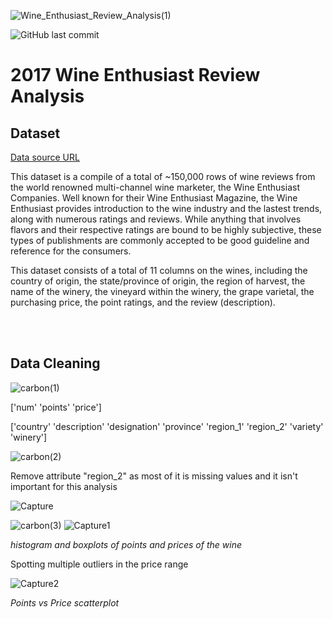 ![Wine_Enthusiast_Review_Analysis(1)](https://user-images.githubusercontent.com/74638365/140579630-811933db-7604-4b2f-96f7-1784da484da2.png)

![GitHub last commit](https://img.shields.io/github/last-commit/bklee095/Py-WineReviewAnalysis)

# 2017 Wine Enthusiast Review Analysis

## Dataset
[Data source URL](https://www.kaggle.com/zynicide/wine-reviews?select=winemag-data_first150k.csv)

This dataset is a compile of a total of ~150,000 rows of wine reviews from the world renowned multi-channel wine marketer, the Wine Enthusiast Companies. Well known for their Wine Enthusiast Magazine, the Wine Enthusiast provides introduction to the wine industry and the lastest trends, along with numerous ratings and reviews. While anything that involves flavors and their respective ratings are bound to be highly subjective, these types of publishments are commonly accepted to be good guideline and reference for the consumers.

This dataset consists of a total of 11 columns on the wines, including the country of origin, the state/province of origin, the region of harvest, the name of the winery, the vineyard within the winery, the grape varietal, the purchasing price, the point ratings, and the review (description).

<br/><br/>

## Data Cleaning

![carbon(1)](https://user-images.githubusercontent.com/74638365/140630174-eb5eec8f-c9f1-491b-9e94-2c2fc2085017.png)

['num' 'points' 'price']

['country' 'description' 'designation' 'province' 'region_1' 'region_2'
 'variety' 'winery']
 
 ![carbon(2)](https://user-images.githubusercontent.com/74638365/140630214-86d760b1-ba82-43fa-b99d-ab6f219eaa3c.png)
 
 Remove attribute "region_2" as most of it is missing values and it isn't important for this analysis
 
 
![Capture](https://user-images.githubusercontent.com/74638365/140663740-72f4b591-7624-46fe-8cef-9383469b8361.PNG)

![carbon(3)](https://user-images.githubusercontent.com/74638365/140663797-400781fb-f371-4e87-afdf-da947202bff9.png)
![Capture1](https://user-images.githubusercontent.com/74638365/140663914-37dfc3ff-a034-42fa-8967-8d026f43d043.PNG)

_histogram and boxplots of points and prices of the wine_

Spotting multiple outliers in the price range

![Capture2](https://user-images.githubusercontent.com/74638365/140663884-0ca305d6-f812-44e5-affa-c9e0df5f7717.PNG)

_Points vs Price scatterplot_
